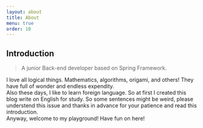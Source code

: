 ```yaml
---
layout: about
title: About
menu: true
order: 10
---
```


## Introduction  
> A junior Back-end developer based on Spring Framework.  

I love all logical things. Mathematics, algorithms, origami, and others! They have full of wonder and endless expendity.  
Also these days, I like to learn foreign language. So at first I created this blog write on English for study. So some sentences might be weird, please understend this issue and thanks in advance for your patience and read this introduction.  
Anyway, welcome to my playground! Have fun on here!